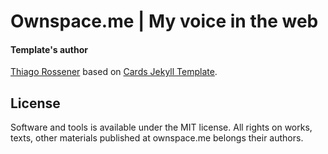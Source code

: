# Ownspace.me | My voice in the web


#### Template's author

[Thiago Rossener](https://www.rossener.com/) based on [Cards Jekyll Template](https://github.com/willianjusten/cards-jekyll-template).

## License

Software and tools is available under the MIT license.
All rights on works, texts, other materials published at ownspace.me belongs their authors. 
